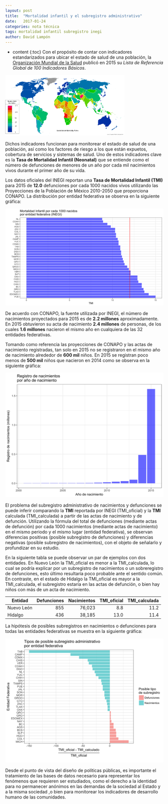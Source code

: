 ```yaml
---
layout: post
title:  "Mortalidad infantil y el subregistro administrativo"
date:   2017-01-24 
categories: nota técnica
tags: mortalidad infantil subregistro inegi
author: David Lampón
---
```

* content
{:toc}
Con el propósito de contar con indicadores estandarizados para ubicar el estado de salud de una población, la [Organización Mundial de la Salud](http://www.who.int/en/) publicó en 2015 su *Lista de Referencia Global de 100 Indicadores Básicos*.

<img src="/images-post/mort_inf_mundo.png" width="380">





Dichos indicadores funcionan para monitorear el estado de salud de una población, así como los factores de riesgo a los que están expuetos, cobertura de servicios y sistemas de salud. Uno de estos indicadores clave es la **Tasa de Mortalidad Infantil (Neonatal)** que se entiende como el número de defunciones de menores de un año por cada mil nacimientos vivos durante el primer año de su vida.

Los datos oficiales del INEGI reportan una **Tasa de Mortalidad Infantil (TMI)** para 2015 de **12.0** defunciones por cada 1000 nacidos vivos utilizando las Proyecciones de la Población de México 2010-2050 que proporciona CONAPO. La distribución por entidad federativa se observa en la siguiente gráfica:

<img src="/images-post/inegi_distr.png" width="580">

De acuerdo con CONAPO, la fuente utilizada por INEGI, el número de nacimientos proyectados para 2015 es de **2.2 millones** aproximadamente. En 2015 obtuvieron su acta de nacimiento **2.4 millones** de personas, de los cuales **1.6 millones** nacieron el mismo año en cualquiera de las 32 entidades federativas.

Tomando como referencia las proyecciones de CONAPO y las actas de nacimiento registradas, tan solo en 2015 no se registraron en el mismo año de nacimiento alrededor de **600 mil** niños. En 2015 se registran poco menos de **500 mil** niños que nacieron en 2014 como se observa en la siguiente gráfica:

<img src="/images-post/anio_nac.png" width="580">

El problema del subregistro administrativo de nacimientos y defunciones se puede inferir comparando la **TMI** reportada por INEGI (TMI\_oficial) y la **TMI** calculada (TMI\_calculada) a partir de las actas de nacimiento y de defunción. Utilizando la fórmula del total de defunciones (mediante actas de defunción) por cada 1000 nacimientos (mediante actas de nacimiento) en el mismo periodo y el mismo lugar (entidad federativa), se observan diferencias positivas (posible subregistro de defunciones) y diferencias negativas (posible subregistro de nacimientos), con el objeto de señalarlo y profundizar en su estudio. 

En la siguiente tabla se puede observar un par de ejemplos con dos entidades. En Nuevo León la TMI\_oficial es menor a la TMI\_calculada, lo cual se podría explicar por un subregistro de nacimientos o un sobreregistro de defunciones, esto último resultaría poco probable ante el sentido común. En contraste, en el estado de Hidalgo la TMI\_oficial es mayor a la TMI\_calculada, el subregistro estaría en las actas de defunción, o bien hay niños con más de un acta de nacimiento.

| Entidad       | Defunciones   | Nacimientos  | TMI\_oficial  | TMI\_calculada  |
| ------------- | -------------:| ------------:| -------------:| ---------------:|
| Nuevo León    |           855 |       76,023 |           8.8 |            11.2 |
| Hidalgo       |           436 |       38,185 |          13.0 |            11.4 |


La hipótesis de posibles subregistros en nacimientos o defunciones para todas las entidades federativas se muestra en la siguiente gráfica:

<img src="/images-post/subregistro.png" width="580">

Desde el punto de vista del diseño de políticas públicas, es importante el tratamiento de las bases de datos necesario para representar los fenómenos que requieren ser estudiados, como el derecho a la identidad para no permanecer anónimos en las demandas de la sociedad al Estado y a la misma sociedad ,o bien para monitorear los indicadores de desarrollo humano de las comunidades.

